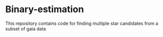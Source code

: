 # Binary-estimation
This repository contains code for finding multiple star candidates from a subset of gaia data
